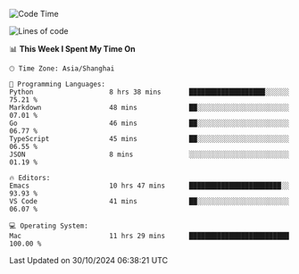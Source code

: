 <!--START_SECTION:waka-->
![Code Time](http://img.shields.io/badge/Code%20Time-2%2C261%20hrs%2059%20mins-blue)

![Lines of code](https://img.shields.io/badge/From%20Hello%20World%20I%27ve%20Written-308.1%20thousand%20lines%20of%20code-blue)

📊 **This Week I Spent My Time On** 

```text
🕑︎ Time Zone: Asia/Shanghai

💬 Programming Languages: 
Python                   8 hrs 38 mins       ███████████████████░░░░░░   75.21 % 
Markdown                 48 mins             ██░░░░░░░░░░░░░░░░░░░░░░░   07.01 % 
Go                       46 mins             ██░░░░░░░░░░░░░░░░░░░░░░░   06.77 % 
TypeScript               45 mins             ██░░░░░░░░░░░░░░░░░░░░░░░   06.55 % 
JSON                     8 mins              ░░░░░░░░░░░░░░░░░░░░░░░░░   01.19 % 

🔥 Editors: 
Emacs                    10 hrs 47 mins      ███████████████████████░░   93.93 % 
VS Code                  41 mins             ██░░░░░░░░░░░░░░░░░░░░░░░   06.07 % 

💻 Operating System: 
Mac                      11 hrs 29 mins      █████████████████████████   100.00 % 
```


 Last Updated on 30/10/2024 06:38:21 UTC
<!--END_SECTION:waka-->
